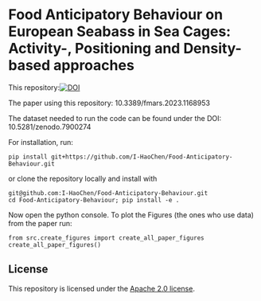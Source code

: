 # Food Anticipatory Behaviour on European Seabass in Sea Cages: Activity-, Positioning and Density-based approaches

This repository:[![DOI](https://zenodo.org/badge/604184268.svg)](https://zenodo.org/badge/latestdoi/604184268)

The paper using this repository: 10.3389/fmars.2023.1168953

The dataset needed to run the code can be found under the DOI: 10.5281/zenodo.7900274

For installation, run:
```
pip install git+https://github.com/I-HaoChen/Food-Anticipatory-Behaviour.git
```
or clone the repository locally and install with
```
git@github.com:I-HaoChen/Food-Anticipatory-Behaviour.git
cd Food-Anticipatory-Behaviour; pip install -e .
```
Now open the python console.
To plot the Figures (the ones who use data) from the paper run:
```
from src.create_figures import create_all_paper_figures
create_all_paper_figures()
```

## License
This repository is licensed under the [Apache 2.0 license](LICENSE).
